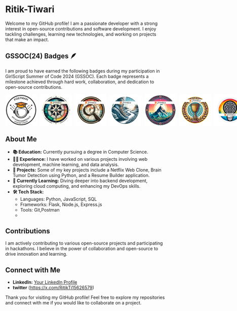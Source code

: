 # Ritik-Tiwari

Welcome to my GitHub profile! I am a passionate developer with a strong interest in open-source contributions and software development. I enjoy tackling challenges, learning new technologies, and working on projects that make an impact.

## GSSOC(24) Badges 🪶

I am proud to have earned the following badges during my participation in GirlScript Summer of Code 2024 (GSSOC). Each badge represents a milestone achieved through hard work, collaboration, and dedication to open-source contributions.

<div style='display:flex; align-items:center; gap: 10px;' align='center'>
  <img src="https://raw.githubusercontent.com/girlscript/gssoc-website-new/main/public/badges/postman.png" width="100px" height="100px" />
  <img src="https://github.com/girlscript/gssoc-website-new/blob/main/public/badges/1.png" width="100px" height="100px" />
  <img src="https://github.com/girlscript/gssoc-website-new/blob/main/public/badges/2.png" width="100px" height="100px" />
  <img src="https://github.com/girlscript/gssoc-website-new/blob/main/public/badges/3.png" width="100px" height="100px" />
  <img src="https://github.com/girlscript/gssoc-website-new/blob/main/public/badges/4.png" width="100px" height="100px" />
  <img src="https://github.com/girlscript/gssoc-website-new/blob/main/public/badges/5.png" width="100px" height="100px" />
  <img src="https://github.com/girlscript/gssoc-website-new/blob/main/public/badges/6.png" width="100px" height="100px" />
  <img src="https://github.com/girlscript/gssoc-website-new/blob/main/public/badges/7.png" width="100px" height="100px" />
  <img src="https://github.com/girlscript/gssoc-website-new/blob/main/public/badges/8.png" width="100px" height="100px" />
</div>

## About Me

- **📚 Education:** Currently pursuing a degree in Computer Science.
- **👨‍💻 Experience:** I have worked on various projects involving web development, machine learning, and data analysis.
- **🚀 Projects:** Some of my key projects include a Netflix Web Clone, Brain Tumor Detection using Python, and a Resume Builder application.
- **🌱 Currently Learning:** Diving deeper into backend development, exploring cloud computing, and enhancing my DevOps skills.
- **🛠️ Tech Stack:** 
  - Languages: Python, JavaScript, SQL
  - Frameworks: Flask, Node.js, Express.js
  - Tools: Git,Postman
  - 

## Contributions

I am actively contributing to various open-source projects and participating in hackathons. I believe in the power of collaboration and open-source to drive innovation and learning.

## Connect with Me

- **LinkedIn:** [Your LinkedIn Profile](https://www.linkedin.com/in/ritik-tiwari-1a5399250/)
- **twitter** (https://x.com/RitikTi15626579)
  
Thank you for visiting my GitHub profile! Feel free to explore my repositories and connect with me if you would like to collaborate on a project.
